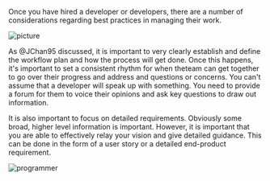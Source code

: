 Once you have hired a developer or developers, there are a number of considerations regarding best practices in managing their work.

![picture](http://cdn1.tnwcdn.com/wp-content/blogs.dir/1/files/2012/10/85922510-645x250.jpg)

As @JChan95 discussed, it is important to very clearly establish and define the workflow plan and how the process will get done. Once this happens, it's important to set a consistent rhythm for when theteam can get together to go over their progress and address and questions or concerns. You can't assume that a developer will speak up with something. You need to provide a forum for them to voice their opinions and ask key questions to draw out information.

It is also important to focus on detailed requirements. Obviously some broad, higher level information is important. However, it is important that you are able to effectively relay your vision and give detailed guidance. This can be done in the form of a user story or a detailed end-product requirement.



![programmer](http://api.ning.com/files/xStF1Jwf0W*O2qW6uLksHrfYSuNZMec86NfceQEf11uBtU3ci4lLUur4Hn0u-Du0JIPh6uV2eB4QSVw3r6WeJXqdwHLO9wXN/DBANerd.jpg)
